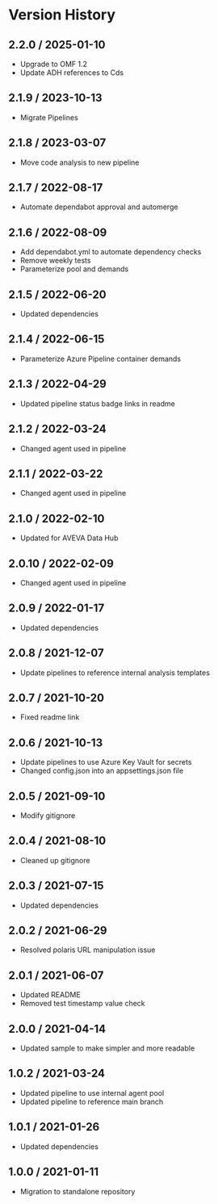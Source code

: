 # Version History

## 2.2.0 / 2025-01-10

- Upgrade to OMF 1.2
- Update ADH references to Cds

## 2.1.9 / 2023-10-13

- Migrate Pipelines

## 2.1.8 / 2023-03-07

- Move code analysis to new pipeline

## 2.1.7 / 2022-08-17

- Automate dependabot approval and automerge

## 2.1.6 / 2022-08-09

- Add dependabot.yml to automate dependency checks
- Remove weekly tests
- Parameterize pool and demands

## 2.1.5 / 2022-06-20

- Updated dependencies

## 2.1.4 / 2022-06-15

- Parameterize Azure Pipeline container demands

## 2.1.3 / 2022-04-29

- Updated pipeline status badge links in readme

## 2.1.2 / 2022-03-24

- Changed agent used in pipeline

## 2.1.1 / 2022-03-22

- Changed agent used in pipeline

## 2.1.0 / 2022-02-10

- Updated for AVEVA Data Hub

## 2.0.10 / 2022-02-09

- Changed agent used in pipeline

## 2.0.9 / 2022-01-17

- Updated dependencies

## 2.0.8 / 2021-12-07

- Update pipelines to reference internal analysis templates

## 2.0.7 / 2021-10-20

- Fixed readme link

## 2.0.6 / 2021-10-13

- Update pipelines to use Azure Key Vault for secrets
- Changed config.json into an appsettings.json file

## 2.0.5 / 2021-09-10

- Modify gitignore

## 2.0.4 / 2021-08-10

- Cleaned up gitignore

## 2.0.3 / 2021-07-15

- Updated dependencies

## 2.0.2 / 2021-06-29

- Resolved polaris URL manipulation issue

## 2.0.1 / 2021-06-07

- Updated README
- Removed test timestamp value check

## 2.0.0 / 2021-04-14

- Updated sample to make simpler and more readable

## 1.0.2 / 2021-03-24

- Updated pipeline to use internal agent pool
- Updated pipeline to reference main branch

## 1.0.1 / 2021-01-26

- Updated dependencies

## 1.0.0 / 2021-01-11

- Migration to standalone repository
